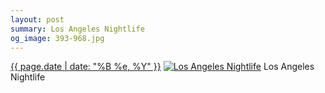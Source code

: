```yaml
---
layout: post
summary: Los Angeles Nightlife
og_image: 393-968.jpg
---
```


<p>
  <time><a href="/393">{{ page.date | date: "%B %e, %Y" }}</a></time>
  <a href="/393"><img src="{{ site.assets_url }}/393-484.jpg" srcset="{{ site.assets_url }}/393-968.jpg 968w, {{ site.assets_url }}/393-726.jpg 726w, {{ site.assets_url }}/393-484.jpg 484w, {{ site.assets_url }}/393-242.jpg 242w" sizes="(min-width: 700px) 50vw, calc(100vw - 2rem)" alt="Los Angeles Nightlife" /></a>
  <span>Los Angeles Nightlife</span>
</p>
